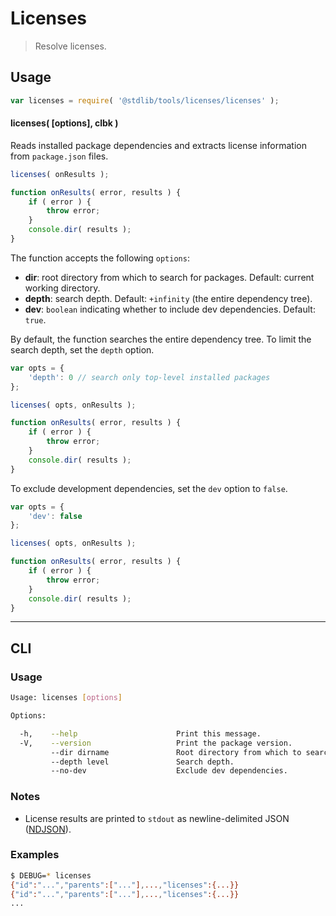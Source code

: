 # Licenses

> Resolve licenses.

<section class="intro">

</section>

<!-- /.intro -->

<section class="usage">

## Usage

```javascript
var licenses = require( '@stdlib/tools/licenses/licenses' );
```

#### licenses( \[options], clbk )

Reads installed package dependencies and extracts license information from `package.json` files. 

```javascript
licenses( onResults );

function onResults( error, results ) {
    if ( error ) {
        throw error;
    }
    console.dir( results );
}
```

The function accepts the following `options`:

-   **dir**: root directory from which to search for packages. Default: current working directory.
-   **depth**: search depth. Default: `+infinity` (the entire dependency tree).
-   **dev**: `boolean` indicating whether to include dev dependencies. Default: `true`.

By default, the function searches the entire dependency tree. To limit the search depth, set the `depth` option.

```javascript
var opts = {
    'depth': 0 // search only top-level installed packages
};

licenses( opts, onResults );

function onResults( error, results ) {
    if ( error ) {
        throw error;
    }
    console.dir( results );
}
```

To exclude development dependencies, set the `dev` option to `false`.

```javascript
var opts = {
    'dev': false
};

licenses( opts, onResults );

function onResults( error, results ) {
    if ( error ) {
        throw error;
    }
    console.dir( results );
}
```

</section>

<!-- /.usage -->

<section class="examples">

<!-- ## Examples

``` javascript

``` -->

</section>

<!-- /.examples -->

* * *

<section class="cli">

## CLI

<section class="usage">

### Usage

```bash
Usage: licenses [options]

Options:

  -h,    --help                      Print this message.
  -V,    --version                   Print the package version.
         --dir dirname               Root directory from which to search.
         --depth level               Search depth.
         --no-dev                    Exclude dev dependencies.
```

</section>

<!-- /.usage -->

<section class="notes">

### Notes

-   License results are printed to `stdout` as newline-delimited JSON ([NDJSON][ndjson]).

</section>

<!-- /.notes -->

<section class="examples">

### Examples

```bash
$ DEBUG=* licenses
{"id":"...","parents":["..."],...,"licenses":{...}}
{"id":"...","parents":["..."],...,"licenses":{...}}
...
```

</section>

<!-- /.examples -->

</section>

<!-- /.cli -->

<section class="links">

[ndjson]: http://ndjson.org/

</section>

<!-- /.links -->
